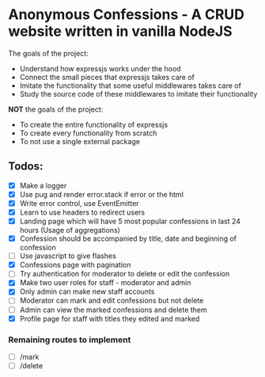 # Anonymous Confessions - A CRUD website written in vanilla NodeJS

The goals of the project:

- Understand how expressjs works under the hood
- Connect the small pieces that expressjs takes care of
- Imitate the functionality that some useful middlewares takes care of
- Study the source code of these middlewares to imitate their functionality

**NOT** the goals of the project:

- To create the entire functionality of expressjs
- To create every functionality from scratch
- To not use a single external package

## Todos:

- [x] Make a logger
- [x] Use pug and render error.stack if error or the html
- [x] Write error control, use EventEmitter
- [x] Learn to use headers to redirect users
- [x] Landing page which will have 5 most popular confessions in last 24 hours (Usage of aggregations)
- [x] Confession should be accompanied by title, date and beginning of confession
- [ ] Use javascript to give flashes
- [x] Confessions page with pagination
- [ ] Try authentication for moderator to delete or edit the confession
- [x] Make two user roles for staff - moderator and admin
- [x] Only admin can make new staff accounts
- [ ] Moderator can mark and edit confessions but not delete
- [ ] Admin can view the marked confessions and delete them
- [x] Profile page for staff with titles they edited and marked

### Remaining routes to implement

- [ ] /mark
- [ ] /delete

